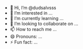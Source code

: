 - 👋 Hi, I’m @dudsalvsss
- 👀 I’m interested in ...
- 🌱 I’m currently learning ...
- 💞️ I’m looking to collaborate on ...
- 📫 How to reach me ...
- 😄 Pronouns: ...
- ⚡ Fun fact: ...

<!---
dudsalvsss/dudsalvsss is a ✨ special ✨ repository because its `README.md` (this file) appears on your GitHub profile.
You can click the Preview link to take a look at your changes.
--->
